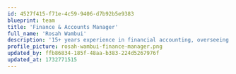 ```yaml
---
id: 4527f415-f71e-4c59-9406-d7b92b5e9383
blueprint: team
title: 'Finance & Accounts Manager'
full_name: 'Rosah Wambui'
description: '15+ years experience in financial accounting, overseeing overall accounting and financial aspects in different fields.'
profile_picture: rosah-wambui-finance-manager.png
updated_by: ffb86834-185f-48aa-b383-224d5267976f
updated_at: 1732771515
---
```

